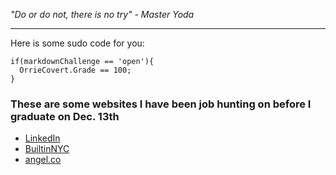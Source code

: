 _"Do or do not, there is no try"_
_- Master Yoda_

***

Here is some sudo code for you:

    if(markdownChallenge == 'open'){
      OrrieCovert.Grade == 100;
    }

### These are some websites I have been job hunting on before I graduate on Dec. 13th
* [LinkedIn](https://www.linkedin.com/jobs/)
* [BuiltinNYC](https://www.builtinnyc.com/jobs)
* [angel.co](https://angel.co/jobs "Startups")
